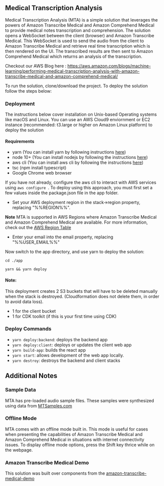 
## Medical Transcription Analysis

Medical Transcription Analysis (MTA) is a simple solution that leverages the powers of Amazon Transcribe Medical and Amazon Comprehend Medical to provide medical notes transcription and comprehension. The solution opens a WebSocket between the client (browser) and Amazon Transcribe Medical. This WebSocket is used to send the audio from the client to Amazon Transcribe Medical and retrieve real time transcription which is then rendered on the UI. The transcribed results are then sent to Amazon Comprehend Medical which returns an analysis of the transcription.

Checkout our AWS Blog here : https://aws.amazon.com/blogs/machine-learning/performing-medical-transcription-analysis-with-amazon-transcribe-medical-and-amazon-comprehend-medical/

To run the solution, clone/download the project. To deploy the solution follow the steps below:

### Deployment
The instructions below cover installation on Unix-based Operating systems like macOS and Linux. 
You can use an AWS Cloud9 enviornment or EC2 instance (recommended: t3.large or higher on Amazon Linux platform) to deploy the solution

#### Requirements
* yarn (You can install yarn by following instructions [here](https://classic.yarnpkg.com/en/docs/install/))
* node 10+ (You can install nodejs by following the instructions [here](https://nodejs.org/en/download/))
* aws cli (You can install aws cli by following the instructions [here](https://docs.aws.amazon.com/cli/latest/userguide/install-macos.html))
* tsc (npm install typescript)
* Google Chrome web browser


If you have not already, configure the aws cli to interact with AWS services using ```aws configure ```.
To deploy using this approach, you must first set a few values inside the package.json file in the app folder.

* Set your AWS deployment region in the stack->region property, replacing "%%REGION%%". 

 **Note** MTA is supported in AWS Regions where Amazon Transcribe Medical and Amazon Comprehend Medical are available. For more information, check out the [AWS Region Table](https://aws.amazon.com/about-aws/global-infrastructure/regional-product-services/)
* Enter your email into the email property, replacing "%%USER_EMAIL%%"


Now switch to the app directory, and use yarn to deploy the solution:
```
cd ./app
```
```
yarn && yarn deploy
```
#### Note:

This deployment creates 2 S3 buckets that will have to be deleted manually when the stack is destroyed. (Cloudformation does not delete them, in order to avoid data loss).
* 1 for the client bucket
* 1 for CDK toolkit (if this is your first time using CDK)

### Deploy Commands

* ```yarn deploy:backend```: deploys the backend app
* ```yarn deploy:client```: deploys or updates the client web app
* ```yarn build-app```: builds the react app    
* ```yarn start```: allows development of the web app locally.
* ```yarn destroy```: destroys the backend and client stacks



## Additional Notes

### Sample Data

MTA has pre-loaded audio sample files. These samples were synthesized using data from [MTSamples.com](https://www.mtsamples.com/)

### Offline Mode
MTA comes with an offline mode built in. This mode is useful for cases when presenting the capabilities of Amazon Transcribe Medical and Amazon Comprehend Medical in situations with internet connectivity issues. To display offline mode options, press the Shift key thrice while on the webpage.

### Amazon Transcribe Medical Demo
This solution was built over components from the [amazon-transcribe-medical-demo](https://github.com/aws-samples/amazon-transcribe-medical-demo)
